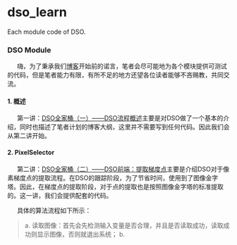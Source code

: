 # dso_learn
Each module code of DSO.


### DSO Module

&ensp; &ensp; 嗨，为了秉承我们[博客](https://blog.csdn.net/Y_Dumpling/article/details/112256719)开始前的诺言，笔者会尽可能地为各个模块提供可测试的代码，但是笔者能力有限，有所不足的地方还望各位读者能够不吝赐教，共同交流。


#### 1. 概述

&ensp; &ensp; 第一讲：[DSO全家桶（一）——DSO流程概述](https://blog.csdn.net/Y_Dumpling/article/details/112256719)主要是对DSO做了一个基本的介绍，同时也描述了笔者计划的博客大纲，这里并不需要写到任何代码。因此我们会从第二讲开始。


#### 2. PixelSelector

&ensp; &ensp; 第二讲：[DSO全家桶（二）——DSO前端：提取梯度点](https://blog.csdn.net/Y_Dumpling/article/details/112256721)主要是介绍DSO对于像素梯度点的提取流程。在DSO的跟踪阶段，为了节省时间，使用到了图像金字塔。因此，在梯度点的提取阶段，对于点的提取也是按照图像金字塔的标准提取的。这一讲，我们会提供配套的代码。

&ensp; &ensp; 具体的算法流程如下所示：
> a. 读取图像：首先会先检测输入变量是否合理，并且是否读取成功，读取成功则显示图像，否则就退出系统；
> b. 





